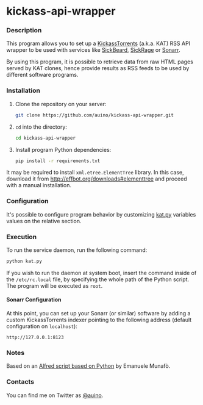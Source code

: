 # kickass-api-wrapper

### Description ###

This program allows you to set up a [KickassTorrents](https://it.wikipedia.org/wiki/KickassTorrents) (a.k.a. KAT) RSS API wrapper to be used with services like [SickBeard](http://sickbeard.com), [SickRage](https://sickrage.github.io) or [Sonarr](https://sonarr.tv).

By using this program, it is possible to retrieve data from raw HTML pages served by KAT clones, hence provide results as RSS feeds to be used by different software programs.

### Installation ###

 1. Clone the repository on your server:

    ```sh
    git clone https://github.com/auino/kickass-api-wrapper.git
    ```

 2. `cd` into the directory:

    ```sh
    cd kickass-api-wrapper
    ```

 3. Install program Python dependencies:

    ```sh
    pip install -r requirements.txt
    ```

It may be required to install `xml.etree.ElementTree` library.
In this case, download it from http://effbot.org/downloads#elementtree and proceed with a manual installation.

### Configuration ###

It's possible to configure program behavior by customizing [kat.py](https://github.com/auino/kickass-api-wrapper/blob/master/kat.py) variables values on the relative section.

### Execution ###

To run the service daemon, run the following command:

```sh
python kat.py
```

If you wish to run the daemon at system boot, insert the command inside of the `/etc/rc.local` file, by specifying the whole path of the Python script.
The program will be executed as `root`.

#### Sonarr Configuration ####

At this point, you can set up your Sonarr (or similar) software by adding a custom KickassTorrents indexer pointing to the following address (default configuration on `localhost`):

```
http://127.0.0.1:8123
```

### Notes ###

Based on an [Alfred script based on Python](http://www.packal.org/workflow/kat-search) by Emanuele Munafò.

### Contacts ###

You can find me on Twitter as [@auino](https://twitter.com/auino).
